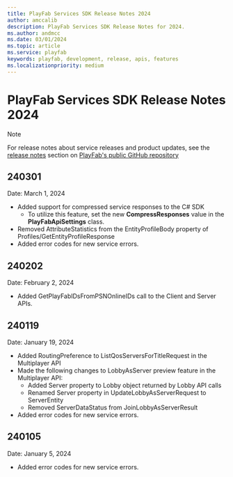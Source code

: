 ```yaml
---
title: PlayFab Services SDK Release Notes 2024
author: amccalib
description: PlayFab Services SDK Release Notes for 2024.
ms.author: andmcc
ms.date: 03/01/2024
ms.topic: article
ms.service: playfab
keywords: playfab, development, release, apis, features
ms.localizationpriority: medium
---
```

# PlayFab Services SDK Release Notes 2024

> [!NOTE]
> For release notes about service releases and product updates, see the [release notes](https://github.com/PlayFab/PlayFab/releases) section on [PlayFab's public GitHub repository](https://github.com/PlayFab/PlayFab)

## 240301

Date: March 1, 2024

 - Added support for compressed service responses to the C# SDK
   - To utilize this feature, set the new __CompressResponses__ value in the __PlayFabApiSettings__ class.
 - Removed AttributeStatistics from the EntityProfileBody property of Profiles/GetEntityProfileResponse
 - Added error codes for new service errors.

## 240202

Date: February 2, 2024

 - Added GetPlayFabIDsFromPSNOnlineIDs call to the Client and Server APIs.

## 240119

Date: January 19, 2024

 - Added RoutingPreference to ListQosServersForTitleRequest in the Multiplayer API
 - Made the following changes to LobbyAsServer preview feature in the Multiplayer API:
   - Added Server property to Lobby object returned by Lobby API calls
   - Renamed Server property in UpdateLobbyAsServerRequest to ServerEntity
   - Removed ServerDataStatus from JoinLobbyAsServerResult
 - Added error codes for new service errors.

## 240105

Date: January 5, 2024

 - Added error codes for new service errors.
